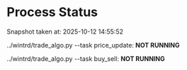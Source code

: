 # Process Status

Snapshot taken at: 2025-10-12 14:55:52

../wintrd/trade_algo.py --task price_update: **NOT RUNNING**

../wintrd/trade_algo.py --task buy_sell: **NOT RUNNING**

